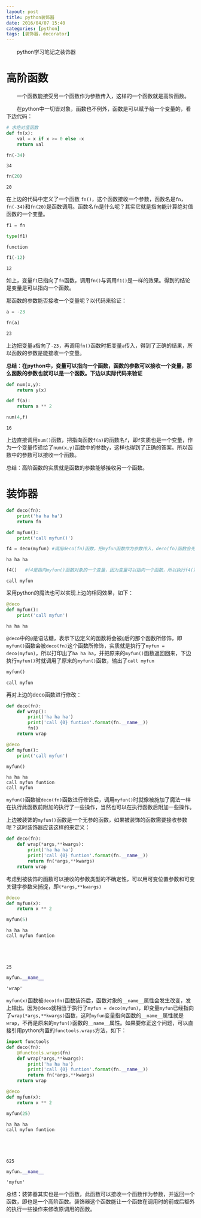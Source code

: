```yaml
---
layout: post
title: python装饰器
date: 2016/04/07 15:40
categories: [python]
tags: [装饰器，decorator]
---
```


　　python学习笔记之装饰器
<!--more-->


# 高阶函数

　　一个函数能接受另一个函数作为参数传入，这样的一个函数就是高阶函数。

　　在python中一切皆对象，函数也不例外，函数是可以赋予给一个变量的，看下边代码：


```python
# 求绝对值函数
def fn(x):
    val = x if x >= 0 else -x
    return val
```


```python
fn(-34)
```




    34




```python
fn(20)
```




    20



在上边的代码中定义了一个函数 `fn()`，这个函数接收一个参数，函数名是`fn`，`fn(-34)`和`fn(20)`是函数调用。函数名`fn`是什么呢？其实它就是指向能计算绝对值函数的一个变量。


```python
f1 = fn
```


```python
type(f1)
```




    function




```python
f1(-12)
```




    12



如上，变量`f1`已指向了`fn`函数，调用`fn()`与调用`f1()`是一样的效果。得到的结论是变量是可以指向一个函数。

那函数的参数能否接收一个变量呢？以代码来验证：


```python
a = -23
```


```python
fn(a)
```




    23



上边把变量`a`指向了`-23`，再调用`fn()`函数时把变量`a`传入，得到了正确的结果，所以函数的参数是能接收一个变量。

**总结：在python中，变量可以指向一个函数，函数的参数可以接收一个变量，那么函数的参数也就可以是一个函数。下边以实际代码来验证**


```python
def num(x,y):
    return y(x)
```


```python
def f(a):
    return a ** 2
```


```python
num(4,f)
```




    16



上边直接调用`num()`函数，把指向函数`f(a)`的函数名`f`，即`f`实质也是一个变量，作为一个变量传递给了`num(x,y)`函数中的参数`y`，这样也得到了正确的答案。所以函数中的参数可以接收一个函数。

总结：高阶函数的实质就是函数的参数能够接收另一个函数。

# 装饰器


```python
def deco(fn):
    print('ha ha ha')
    return fn
```


```python
def myfun():
    print('call myfun()')
```


```python
f4 = deco(myfun) #调用deco(fn)函数，把myfun函数作为参数传入，deco(fn)函数会先执行print语句，再返回fn函数，即这里的myfun函数。再让变量f4指向myfun()这个函数对象
```

    ha ha ha



```python
f4()   #f4是指向myfun()函数对象的一个变量，因为变量可以指向一个函数，所以执行f4()就可以调用myfun()这个函数
```

    call myfun


采用python的魔法也可以实现上边的相同效果，如下：


```python
@deco
def myfun():
    print('call myfun')
```

    ha ha ha


`@deco`中的`@`是语法糖，表示下边定义的函数将会被`@`后的那个函数所修饰，即`myfun()`函数会被`deco(fn)`这个函数所修饰，实质就是执行了`myfun = deco(myfun)`，所以打印出了`ha ha ha`，并把原来的`myfun()`函数返回回来，下边执行`myfun()`时就调用了原来的`myfun()`函数，输出了`call myfun`


```python
myfun()
```

    call myfun


再对上边的deco函数进行修改：


```python
def deco(fn):
    def wrap():
        print('ha ha ha')
        print('call {0} funtion'.format(fn.__name__))
        fn()
    return wrap
```


```python
@deco
def myfun():
    print('call myfun')
```


```python
myfun()
```

    ha ha ha
    call myfun funtion
    call myfun


`myfun()`函数被`deco(fn)`函数进行修饰后，调用`myfun()`时就像被施加了魔法一样在执行此函数前附加的执行了一些操作，当然也可以在执行函数后附加一些操作。

上边被装饰的`myfun()`函数是一个无参的函数，如果被装饰的函数需要接收参数呢？这时装饰器应该这样的来定义：


```python
def deco(fn):
    def wrap(*args,**kwargs):
        print('ha ha ha')
        print('call {0} funtion'.format(fn.__name__))
        return fn(*args,**kwargs)
    return wrap
```

考虑到被装饰的函数可以接收的参数类型的不确定性，可以用可变位置参数和可变关键字参数来捕捉，即`(*args,**kwargs)`


```python
@deco
def myfun(x):
    return x ** 2
```


```python
myfun(5)
```

    ha ha ha
    call myfun funtion





    25




```python
myfun.__name__
```




    'wrap'



`myfun(x)`函数被`deco(fn)`函数装饰后，函数对象的`__name__`属性会发生改变，发上输出。因为`@deco`就相当于执行了`myfun = deco(myfun)`，即变量`myfun`已经指向了`wrap(*args,**kwargs)`函数，这时`myfun`变量指向函数的`__name__`属性就是`wrap`，不再是原来的`myfun()`函数的`__name__`属性。如果要修正这个问题，可以直接引用python内置的`functools.wraps`方法，如下：


```python
import functools
def deco(fn):
    @functools.wraps(fn)
    def wrap(*args,**kwargs):
        print('ha ha ha')
        print('call {0} funtion'.format(fn.__name__))
        return fn(*args,**kwargs)
    return wrap
```


```python
@deco
def myfun(x):
    return x ** 2
```


```python
myfun(25)
```

    ha ha ha
    call myfun funtion





    625




```python
myfun.__name__
```




    'myfun'



总结：装饰器其实也是一个函数，此函数可以接收一个函数作为参数，并返回一个函数，即也是一个高阶函数。装饰器这个函数能让一个函数在调用时的前或后额外的执行一些操作来修改原调用的函数。
